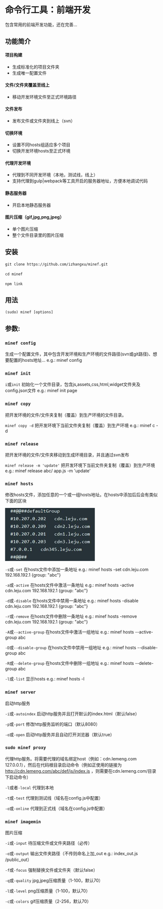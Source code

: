 # 命令行工具：前端开发

包含常用的前端开发功能，还在完善...

## 功能简介

#### 项目构建
* 生成标准化的项目文件夹
* 生成唯一配置文件

#### 文件/文件夹覆盖至线上
* 移动开发环境文件至正式环境路径

#### 文件发布
* 发布文件或文件夹到线上（svn）

#### 切换环境
* 设置不同hosts组适应多个项目
* 切换开发环境hosts至正式环境

#### 代理开发环境
* 代理到不同开发环境（本地，测试线，线上）
* 支持代理到gulp|webpack等工具开启的服务器地址，方便本地调试代码

#### 静态服务器
* 开启本地静态服务器

#### 图片压缩（gif,jpg,png,jpeg）
* 单个图片压缩
* 整个文件目录里的图片压缩

## 安装

    git clone https://github.com/izhangxu/minef.git

    cd minef 

	npm link

## 用法

	(sudo) minef [options]

## 参数:

### `minef config`
	
生成一个配置文件，其中包含开发环境和生产环境的文件路径(svn或git路径)、想要配置的hosts地址...   e.g.: minef config

### `minef init`

`i`或`init` 初始化一个文件目录，包含js,assets,css,html,widget文件夹及config.json文件  e.g.: minef init page

### `minef copy`

把开发环境的文件/文件夹复制（覆盖）到生产环境的文件目录。

`minef copy -d` 把开发环境下当前文件夹复制（覆盖）到生产环境  e.g.: minef c -d
 
### `minef release`

把开发环境的文件/文件夹移动到生成环境目录，并且通过svn发布
    
 `minef release -m 'update'` 把开发环境下当前文件夹复制（覆盖）到生产环境  e.g.: minef release abc/ app.js -m 'update'
 
### `minef hosts`

修改hosts文件，添加任意的一个或一组hosts地址。在hosts中添加后后会有类似下面的区块

![](https://github.com/izhangxu/minef/blob/master/screenshots/hosts.jpg)

`-s`或`-set`    在hosts文件中添加一条地址  e.g.: minef hosts -set cdn.leju.com 192.168.192.1 {group: "abc"}
        
`-a`或`-active`    在hosts文件中激活一条地址  e.g.: minef hosts -active cdn.leju.com 192.168.192.1 {group: "abc"}
        
`-d`或`-disable`    在hosts文件中禁用一条地址  e.g.: minef hosts -disable cdn.leju.com 192.168.192.1 {group: "abc"}
        
`-r`或`-remove`    在hosts文件中删除一条地址  e.g.: minef hosts -remove cdn.leju.com 192.168.192.1 {group: "abc"}
        
`-A`或`--active-group`    在hosts文件中激活一组地址  e.g.: minef hosts --active-group abc
        
`-D`或`--disable-group`    在hosts文件中禁用一组地址  e.g.: minef hosts --disable-group abc
        
`-R`或`--delete-group`    在hosts文件中删除一组地址  e.g.: minef hosts --delete-group abc

`-l`或`-list`    显示hosts  e.g.: minef hosts -l

### `minef server`

启动http服务

`-i`或`-autoindex` 启动http服务并且打开默认的index.html（默认false）

`-p`或`-port` 修改http服务监听的端口（默认8080）

`-o`或`-open` 启动http服务并且自动打开浏览器（默认true）

### `sudo minef proxy`

代理http服务。将需要代理的域名绑定host（例如：cdn.lemeng.com 127.0.0.1），然后在代码根目录启动命令（例如正使用的链接为 http://cdn.lemeng.com/abc/def/js/index.js ，则需要在cdn.lemeng.com/目录下启动命令）

`-l`或者`-local` 代理到本地

`-t`或`-test` 代理到测试线（域名在config.js中配置）

`-o`或`-online` 代理到正式线（域名在config.js中配置）

### `minef imagemin`

图片压缩

`-i`或`-input` 待压缩文件或文件夹路径（必传）

`-o`或`-output` 输出文件夹路径（不传则命名上加_out e.g.: index_out.js /public_out）

`-f`或`-focus` 强制替换文件或文件夹（默认false）

`-q`或`-quality` jpg,jpeg压缩质量（1-100，默认70）

`-l`或`-level` png压缩质量（1-100，默认70）

`-c`或`-colors` gif压缩质量（2-256，默认70）
